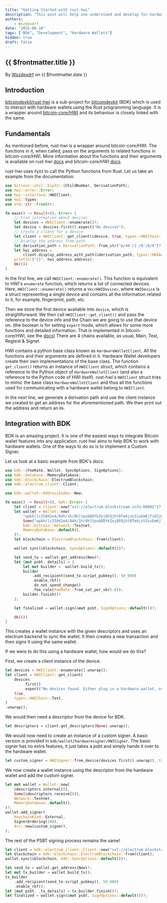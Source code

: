 ```yaml
---
title: "Getting Started with rust-hwi"
description: "This post will help one understand and develop for hardware wallets using BDK"
authors:
    - Wszdexdrf
date: "2022-08-16"
tags: ["BDK", "Development", "Hardware Wallets"]
hidden: true
draft: false
---
```


## {{ $frontmatter.title }}
By [Wszdexdrf](/blog/author/Wszdexdrf/) on {{ $frontmatter.date }}
## Introduction

[bitcoindevkit/rust-hwi](https://github.com/bitcoindevkit/rust-hwi) is a sub-project for [bitcoindevkit](https://bitcoindevkit.org/) (BDK) which is used to interact with hardware wallets using the Rust programming language. It is a wrapper around [bitcoin-core/HWI](https://github.com/bitcoin-core/HWI) and its behaviour is closely linked with the same.

## Fundamentals

As mentioned before, rust-hwi is a wrapper around bitcoin-core/HWI. The functions in it, when called, pass on the arguments to related functions in bitcoin-core/HWI. More information about the functions and their arguments is available on rust-hwi [docs](https://docs.rs/hwi/latest/hwi/index.html) and bitcoin-core/HWI [docs](https://hwi.readthedocs.io/en/stable/).

rust-hwi uses `PyO3` to call the Python functions from Rust. Let us take an example from the documentation:

```rust
use bitcoin::util::bip32::{ChildNumber, DerivationPath};
use hwi::error::Error;
use hwi::interface::HWIClient;
use hwi::types;
use std::str::FromStr;

fn main() -> Result<(), Error> {
    // Find information about devices
    let devices = HWIClient::enumerate()?;
    let device = devices.first().expect("No devices");
    // Create a client for a device
    let client = HWIClient::get_client(&device, true, types::HWIChain::Test)?;
    // Display the address from path
    let derivation_path = DerivationPath::from_str("m/44'/1'/0'/0/0")?;
    let hwi_address =
        client.display_address_with_path(&derivation_path, types::HWIAddressType::Tap)?;
    println!("{}", hwi_address.address);
    Ok(())
}
```

In the first line, we call `HWIClient::enumerate()`. This function is equivalent to HWI's `enumerate` function, which returns a list of connected devices. Here, `HWIClient::enumerate()` returns a `Vec<HWIDevice>`, where `HWIDevice` is a struct representing a single device and contains all the information related to it, for example, fingerprint, path, etc.

Then we store the first device available into `device`, which is straightforward. We then call `HWIClient::get_client()` and pass the reference to the device info and the Chain we are going to use that device on. (the boolean is for setting `expert` mode, which allows for some more functions and detailed information. That is implemented in bitcoin-core/HWI, see the [docs](https://hwi.readthedocs.io/en/latest/usage/cli-usage.html#cmdoption-hwi-expert)) There are 4 chains available, as usual, Main, Test, Regtest & Signet.

HWI contains a python base class known as `HardwareWalletClient`. All the functions and their arguments are defined in it. Hardware Wallet developers create their own implementations of the base class. The function `get_client()` returns an instance of `HWIClient` struct, which contains a reference to the Python object of `HardwareWalletClient` (and also a reference to the Python code of HWI itself). rust-hwi's `HWIClient` struct tries to mimic the base class `HardwareWalletClient` and thus all the functions used for communicating with a hardware wallet belong to `HWIClient`.

In the next line, we generate a derivation path and use the client instance we created to get an address for the aforementioned path. We then print out the address and return an `Ok`.

## Integration with BDK

BDK is an amazing project. It is one of the easiest ways to integrate Bitcoin wallet features into any application. rust-hwi aims to help BDK to work with hardware wallets. One of the ways to do so is to implement a Custom Signer.

Let us look at a basic example from BDK's docs:

```rust
use bdk::{FeeRate, Wallet, SyncOptions, SignOptions};
use bdk::database::MemoryDatabase;
use bdk::blockchain::ElectrumBlockchain;
use bdk::electrum_client::Client;

use bdk::wallet::AddressIndex::New;

fn main() -> Result<(), bdk::Error> {
    let client = Client::new("ssl://electrum.blockstream.info:60002")?;
    let wallet = Wallet::new(
        "wpkh([c258d2e4/84h/1h/0h]tpubDDYkZojQFQjht8Tm4jsS3iuEmKjTiEGjG6KnuFNKKJb5A6ZUCUZKdvLdSDWofKi4ToRCwb9poe1XdqfUnP4jaJjCB2Zwv11ZLgSbnZSNecE/0/*)",
        Some("wpkh([c258d2e4/84h/1h/0h]tpubDDYkZojQFQjht8Tm4jsS3iuEmKjTiEGjG6KnuFNKKJb5A6ZUCUZKdvLdSDWofKi4ToRCwb9poe1XdqfUnP4jaJjCB2Zwv11ZLgSbnZSNecE/1/*)"),
        bdk::bitcoin::Network::Testnet,
        MemoryDatabase::default(),
    )?;
    let blockchain = ElectrumBlockchain::from(client);

    wallet.sync(&blockchain, SyncOptions::default())?;

    let send_to = wallet.get_address(New)?;
    let (mut psbt, details) = {
        let mut builder =  wallet.build_tx();
        builder
            .add_recipient(send_to.script_pubkey(), 50_000)
            .enable_rbf()
            .do_not_spend_change()
            .fee_rate(FeeRate::from_sat_per_vb(5.0));
        builder.finish()?
    };

    let finalized = wallet.sign(&mut psbt, SignOptions::default())?;

    Ok(())
}
```

This creates a wallet instance with the given descriptors and uses an electrum backend to sync the wallet. It then creates a new transaction and then signs it using the same wallet.

If we were to do this using a hardware wallet, how would we do this?

First, we create a client instance of the device.

```rust
let devices = HWIClient::enumerate().unwrap();
let client = HWIClient::get_client(
    devices
        .first()
        .expect("No devices found. Either plug in a hardware wallet, or start a simulator."),
    true,
    types::HWIChain::Test,
)
.unwrap();
```

We would then need a descriptor from the device for BDK.

```rust
let descriptors = client.get_descriptors(None).unwrap();
```

We would now need to create an instance of a custom signer. A basic version is provided in `bdk/wallet/hardwaresigner/HWISigner`. The basic signer has no extra features, it just takes a psbt and simply hands it over to the hardware wallet.

```rust
let custom_signer = HWISigner::from_device(devices.first().unwrap(), types::HWIChain::Test).unwrap();
```

We now create a wallet instance using the descriptor from the hardware wallet and add the custom signer.

```rust
let mut wallet = Wallet::new(
    &descriptors.internal[0],
    Some(&descriptors.receive[0]),
    Network::Testnet,
    MemoryDatabase::default(),
)?;
wallet.add_signer(
    KeychainKind::External,
    SignerOrdering(200),
    Arc::new(custom_signer),
);
```

The rest of the PSBT signing process remains the same!

```rust
let client = bdk::electrum_client::Client::new("ssl://electrum.blockstream.info:60002")?;
let blockchain = bdk::blockchain::ElectrumBlockchain::from(client);
wallet.sync(&blockchain, bdk::SyncOptions::default())?;

let send_to = wallet.get_address(New)?;
let mut tx_builder = wallet.build_tx();
tx_builder
    .add_recipient(send_to.script_pubkey(), 50_000)
    .enable_rbf();
let (mut psbt, _tx_details) = tx_builder.finish()?;
let finalized = wallet.sign(&mut psbt, SignOptions::default())?;
```
